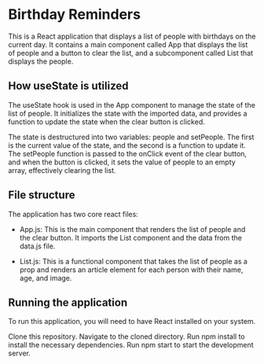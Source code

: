 # Birthday Reminders

This is a React application that displays a list of people with birthdays on the current day. It contains a main component called App that displays the list of people and a button to clear the list, and a subcomponent called List that displays the people.

## How useState is utilized
The useState hook is used in the App component to manage the state of the list of people. It initializes the state with the imported data, and provides a function to update the state when the clear button is clicked.

The state is destructured into two variables: people and setPeople. The first is the current value of the state, and the second is a function to update it. The setPeople function is passed to the onClick event of the clear button, and when the button is clicked, it sets the value of people to an empty array, effectively clearing the list.

## File structure
The application has two core react files:

* App.js: This is the main component that renders the list of people and the clear button. It imports the List component and the data from the data.js file.

* List.js: This is a functional component that takes the list of people as a prop and renders an article element for each person with their name, age, and image.

## Running the application
To run this application, you will need to have React installed on your system.

Clone this repository.
Navigate to the cloned directory.
Run npm install to install the necessary dependencies.
Run npm start to start the development server.